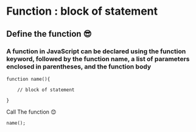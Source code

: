 # Function : block of statement
## Define the function 😎
### A function in JavaScript can be declared using the function keyword, followed by the function name, a list of parameters enclosed in parentheses, and the function body
```
function name(){
    
    // block of statement

}
```
Call The function 😊
```
name();
```
